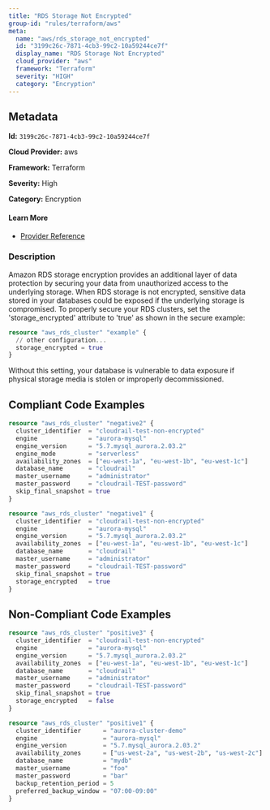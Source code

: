 ```yaml
---
title: "RDS Storage Not Encrypted"
group-id: "rules/terraform/aws"
meta:
  name: "aws/rds_storage_not_encrypted"
  id: "3199c26c-7871-4cb3-99c2-10a59244ce7f"
  display_name: "RDS Storage Not Encrypted"
  cloud_provider: "aws"
  framework: "Terraform"
  severity: "HIGH"
  category: "Encryption"
---
```

## Metadata

**Id:** `3199c26c-7871-4cb3-99c2-10a59244ce7f`

**Cloud Provider:** aws

**Framework:** Terraform

**Severity:** High

**Category:** Encryption

#### Learn More

 - [Provider Reference](https://registry.terraform.io/providers/hashicorp/aws/latest/docs/resources/rds_cluster#storage_encrypted)

### Description

 Amazon RDS storage encryption provides an additional layer of data protection by securing your data from unauthorized access to the underlying storage. When RDS storage is not encrypted, sensitive data stored in your databases could be exposed if the underlying storage is compromised. To properly secure your RDS clusters, set the 'storage_encrypted' attribute to 'true' as shown in the secure example:

```terraform
resource "aws_rds_cluster" "example" {
  // other configuration...
  storage_encrypted = true
}
```

Without this setting, your database is vulnerable to data exposure if physical storage media is stolen or improperly decommissioned.


## Compliant Code Examples
```terraform
resource "aws_rds_cluster" "negative2" {
  cluster_identifier  = "cloudrail-test-non-encrypted"
  engine              = "aurora-mysql"
  engine_version      = "5.7.mysql_aurora.2.03.2"
  engine_mode         = "serverless"
  availability_zones  = ["eu-west-1a", "eu-west-1b", "eu-west-1c"]
  database_name       = "cloudrail"
  master_username     = "administrator"
  master_password     = "cloudrail-TEST-password"
  skip_final_snapshot = true
}

```

```terraform
resource "aws_rds_cluster" "negative1" {
  cluster_identifier  = "cloudrail-test-non-encrypted"
  engine              = "aurora-mysql"
  engine_version      = "5.7.mysql_aurora.2.03.2"
  availability_zones  = ["eu-west-1a", "eu-west-1b", "eu-west-1c"]
  database_name       = "cloudrail"
  master_username     = "administrator"
  master_password     = "cloudrail-TEST-password"
  skip_final_snapshot = true
  storage_encrypted   = true
}

```
## Non-Compliant Code Examples
```terraform
resource "aws_rds_cluster" "positive3" {
  cluster_identifier  = "cloudrail-test-non-encrypted"
  engine              = "aurora-mysql"
  engine_version      = "5.7.mysql_aurora.2.03.2"
  availability_zones  = ["eu-west-1a", "eu-west-1b", "eu-west-1c"]
  database_name       = "cloudrail"
  master_username     = "administrator"
  master_password     = "cloudrail-TEST-password"
  skip_final_snapshot = true
  storage_encrypted   = false
}

```

```terraform
resource "aws_rds_cluster" "positive1" {
  cluster_identifier      = "aurora-cluster-demo"
  engine                  = "aurora-mysql"
  engine_version          = "5.7.mysql_aurora.2.03.2"
  availability_zones      = ["us-west-2a", "us-west-2b", "us-west-2c"]
  database_name           = "mydb"
  master_username         = "foo"
  master_password         = "bar"
  backup_retention_period = 5
  preferred_backup_window = "07:00-09:00"
}

```